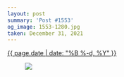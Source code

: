 ```yaml
---
layout: post
summary: 'Post #1553'
og_image: 1553-1280.jpg
taken: December 31, 2021
---
```


<div class="post">
 <time>
  <a href="/1553">
   {{ page.date | date: "%B %-d, %Y" }}
  </a>
 </time>
 <a href="/1553">
  <figure data-taken="12/31/2021">
   <img sizes="(min-width: 700px) 50vw, calc(100vw - 2rem)" src="{{ site.assets_url }}/1553-640.jpg" srcset="{{ site.assets_url }}/1553-320.jpg 320w, {{ site.assets_url }}/1553-640.jpg 640w, {{ site.assets_url }}/1553-960.jpg 960w, {{ site.assets_url }}/1553-1280.jpg 1280w"/>
  </figure>
 </a>
</div>

